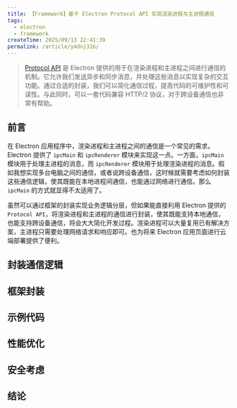 ```yaml
---
title: 【Framework】基于 Electron Protocol API 实现渲染进程与主进程通信
tags:
  - electron
  - framework
createTime: 2025/09/13 22:41:39
permalink: /article/y4dnj316/
---
```


> [Protocol API](https://www.electronjs.org/docs/latest/api/ipc-main) 是 Electron 提供的用于在渲染进程和主进程之间进行通信的机制。它允许我们发送异步和同步消息，并处理这些消息以实现复杂的交互功能。通过合适的封装，我们可以简化通信过程，提高代码的可维护性和可读性。与此同时，可以一套代码兼容 HTTP/2 协议，对于跨设备通信也非常有帮助。

## 前言

在 Electron 应用程序中，渲染进程和主进程之间的通信是一个常见的需求。Electron 提供了 `ipcMain` 和 `ipcRenderer` 模块来实现这一点。一方面，`ipcMain` 模块用于处理主进程的消息，而 `ipcRenderer` 模块用于处理渲染进程的消息。假如我想实现多台电脑之间的通信，或者说跨设备通信，这时候就需要考虑如何封装这些通信逻辑，使其既能在本地进程间通信，也能通过网络进行通信。那么 `ipcMain` 的方式就显得不太适用了。

虽然可以通过框架的封装实现业务逻辑分层，但如果能直接利用 Electron 提供的 `Protocol API`，将渲染进程和主进程的通信进行封装，使其既能支持本地通信，也能支持跨设备通信，将会大大简化开发过程。渲染进程可以大量复用已有解决方案，主进程只需要处理网络请求和响应即可。也为将来 Electron 应用页面进行云端部署提供了便利。

## 封装通信逻辑

## 框架封装

## 示例代码

## 性能优化

## 安全考虑

## 结论
